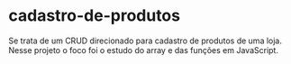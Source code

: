 # cadastro-de-produtos
Se trata de um CRUD direcionado para cadastro de produtos de uma loja.
Nesse projeto o foco foi o estudo do array e das funções em JavaScript.

